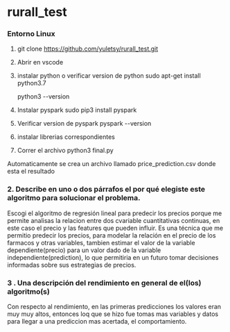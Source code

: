 # rurall_test

### Entorno Linux 
1. git clone https://github.com/yuletsy/rurall_test.git

2. Abrir en vscode

3. instalar python o verificar version de python
   sudo apt-get install python3.7

   python3 --version

4. Instalar pyspark
   sudo pip3 install pyspark

5. Verificar version de pyspark
   pyspark --version
   
6. instalar librerias correspondientes

7. Correr el archivo 
   python3 final.py

Automaticamente se crea un archivo llamado price_prediction.csv donde esta el resultado

###  2. Describe en uno o dos párrafos el por qué elegiste este algoritmo para solucionar el problema.

Escogi el algoritmo de regresión lineal para predecir los precios porque me permite analisas la relacion entre dos cvariable cuantitativas continuas, en este caso el precio y las features que pueden influir. 
Es una técnica que me permitio predecir los precios, para modelar la relación en el precio de los farmacos y otras variables, tambien estimar el valor de la variable dependiente(precio) para un valor dado de la variable independiente(prediction), lo que permitiria en un futuro tomar decisiones informadas sobre sus estrategias de precios.

### 3 . Una descripción del rendimiento en general de el(los) algoritmo(s)

Con respecto al rendimiento, en las primeras predicciones los valores eran muy muy altos, entonces loq que se hizo fue tomas mas variables y datos para llegar a una prediccion mas acertada, el comportamiento.

